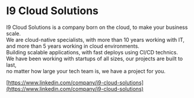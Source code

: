 # I9 Cloud Solutions

I9 Cloud Solutions is a company born on the cloud, to make your business scale.  
We are cloud-native specialists, with more than 10 years working with IT,  
and more than 5 years working in cloud environments.  
Building scalable applications, with fast deploys using CI/CD technics.  
We have been working with startups of all sizes, our projects are built to last,  
no matter how large your tech team is, we have a project for you.

[https://www.linkedin.com/company/i9-cloud-solutions](https://www.linkedin.com/company/i9-cloud-solutions)
